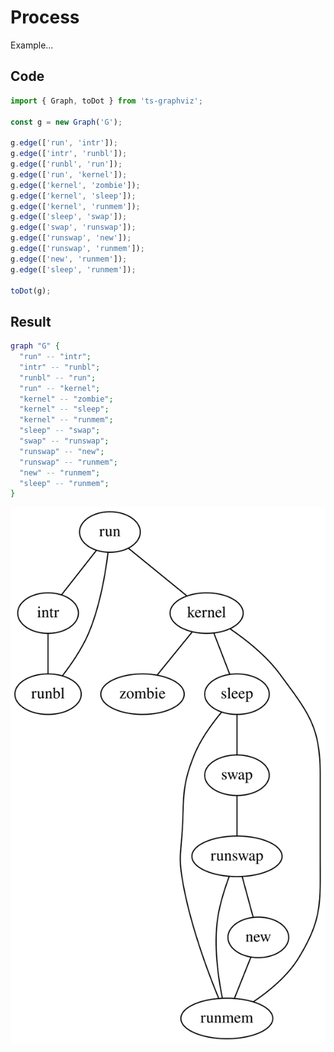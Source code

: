<!-- THIS FILE IS GENERATED BY scripts/build.ts, DON'T EDIT -->
# Process

Example...

## Code

```ts
import { Graph, toDot } from 'ts-graphviz';

const g = new Graph('G');

g.edge(['run', 'intr']);
g.edge(['intr', 'runbl']);
g.edge(['runbl', 'run']);
g.edge(['run', 'kernel']);
g.edge(['kernel', 'zombie']);
g.edge(['kernel', 'sleep']);
g.edge(['kernel', 'runmem']);
g.edge(['sleep', 'swap']);
g.edge(['swap', 'runswap']);
g.edge(['runswap', 'new']);
g.edge(['runswap', 'runmem']);
g.edge(['new', 'runmem']);
g.edge(['sleep', 'runmem']);

toDot(g);
```

## Result

```dot
graph "G" {
  "run" -- "intr";
  "intr" -- "runbl";
  "runbl" -- "run";
  "run" -- "kernel";
  "kernel" -- "zombie";
  "kernel" -- "sleep";
  "kernel" -- "runmem";
  "sleep" -- "swap";
  "swap" -- "runswap";
  "runswap" -- "new";
  "runswap" -- "runmem";
  "new" -- "runmem";
  "sleep" -- "runmem";
}
```

![result](./result.svg)
